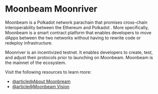 # Moonbeam Moonriver

Moonbeam is a Polkadot network parachain that promises cross-chain interoperability between the Ethereum and Polkadot . More specifically, Moonbeam is a smart contract platform that enables developers to move dApps between the two networks without having to rewrite code or redeploy infrastructure.

Moonriver is an incentivized testnet. It enables developers to create, test, and adjust their protocols prior to launching on Moonbeam. Moonbeam is the mainnet of the ecosystem.

Visit the following resources to learn more:

- [@article@About Moonbream](https://docs.moonbeam.network/learn/platform/networks/moonbeam/)
- [@article@Moonbeam Vision](https://docs.moonbeam.network/learn/platform/vision/)

